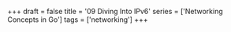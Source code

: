 +++
draft = false
title = '09 Diving Into IPv6'
series = ['Networking Concepts in Go']
tags = ['networking']
+++